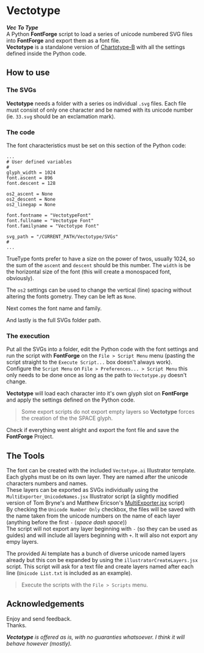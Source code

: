 # Vectotype

***Vec To Type***  
A Python **FontForge** script to load a series of unicode numbered SVG files into **FontForge** and export them as a font file.  
**Vectotype** is a standalone version of [Chartotype-B](https://github.com/farique1/Chartotype) with all the settings defined inside the Python code.  


## How to use  

### The SVGs  

**Vectotype** needs a folder with a series os individual `.svg` files. Each file must consist of only one character and be named with its unicode number (ie. `33.svg` should be an exclamation mark).  


### The code  

The font characteristics must be set on this section of the Python code:  
```
...
# User defined variables
#
glyph_width = 1024
font.ascent = 896
font.descent = 128

os2_ascent = None
os2_descent = None
os2_linegap = None

font.fontname = "VectotypeFont"
font.fullname = "Vectotype Font"
font.familyname = "Vectotype Font"

svg_path = "/CURRENT_PATH/Vectotype/SVGs"
#
...
```
TrueType fonts prefer to have a size on the power of twos, usually 1024, so the sum of the `ascent` and `descent` should be this number. The `width` is be the horizontal size of the font (this will create a monospaced font, obviously).  

The `os2` settings can be used to change the vertical (line) spacing without altering the fonts gometry. They can be left as `None`.  

Next comes the font name and family.  

And lastly is the full SVGs folder path.   

### The execution  

Put all the SVGs into a folder, edit the Python code with the font settings and run the script with **FontForge** on the `File > Script Menu` menu (pasting the script straight to the `Execute Script...` box doesn't always work). Configure the `Script Menu` on `File > Preferences... > Script Menu` this only needs to be done once as long as the path to `Vectotype.py` doesn't change.  

**Vectotype** will load each character into it's own glyph slot on **FontForge** and apply the settings defined on the Python code.  

> Some export scripts do not export empty layers so **Vectotype** forces the creation of the the SPACE glyph.  

Check if everything went alright and export the font file and save the **FontForge** Project.  


## The Tools  

The font can be created with the included `Vectotype.ai` Illustrator template. Each glyphs must be on its own layer. They are named after the unicode characters numbers and names.  
These layers can be exported as SVGs individually using the `MultiExporter_UnicodeNames.jsx` Illustrator script (a slightly modified version of Tom Bryne's and Matthew Ericson's [MultiExporter.jsx](https://gist.github.com/TomByrne/7816376) script)  
By checking the `Unicode Number Only` checkbox, the files will be saved with the name taken from the unicode numbers on the name of each layer (anything before the first ` - ` (*space dash space*))  
The script will not export any layer beginning with `-` (so they can be used as guides) and will include all layers beginning with `+`.  It will also not export any empy layers.

The provided Ai template has a bunch of diverse unicode named layers already but this con be expanded by using the `illustratorCreateLayers.jsx` script. This script will ask for a text file and create layers named after each line (`Unicode List.txt` is included as an example).  

>Execute the scripts with the `File > Scripts` menu.  


## Acknowledgements  

Enjoy and send feedback.  
Thanks.  

***Vectotype** is offered as is, with no guaranties whatsoever. I think it will behave however (mostly).*  
